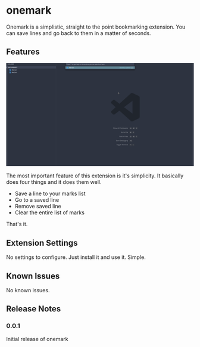 # onemark

Onemark is a simplistic, straight to the point bookmarking extension. You can save lines and go back to them in a matter of seconds.

## Features

![Demo](images/demo.gif)

The most important feature of this extension is it's simplicity. It basically does four things and it does them well.

- Save a line to your marks list
- Go to a saved line
- Remove saved line
- Clear the entire list of marks

That's it.

## Extension Settings

No settings to configure. Just install it and use it. Simple.

## Known Issues

No known issues.

## Release Notes

### 0.0.1

Initial release of onemark